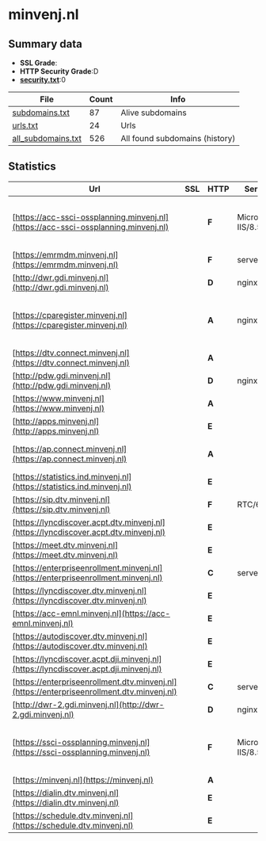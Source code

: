 

# minvenj.nl
## Summary data


 - **SSL Grade**:
 - **HTTP Security Grade**:D
 - **[security.txt](https://www.digitaleoverheid.nl/nieuws/standaard-security-txt-nu-verplicht-voor-overheid/)**:0


| File       | Count | Info |
|------------|-------|------|
|[subdomains.txt](/data/minvenj.nl/subdomains.txt)|87|Alive subdomains|
|[urls.txt](/data/minvenj.nl/urls.txt)|24|Urls|
|[all_subdomains.txt](/data/minvenj.nl/all_subdomains.txt)|526|All found subdomains (history)|


## Statistics


| Url | SSL | HTTP | Server | Cookie | HSTS | CORS | CTO | CSP | XFO | XXP | RP |FP| Tech |Title |
|--------|-------|-------|------|------|------|------|------|------|------|------|------|------|------|------|
|[https://acc-ssci-ossplanning.minvenj.nl](https://acc-ssci-ossplanning.minvenj.nl)| | **F**|Microsoft-IIS/8.5| | | | | | | | :white_check_mark: | |IIS:8.5 Microsoft ASP.NET Windows Server|403 - Forbidden:...|
|[https://emrmdm.minvenj.nl](https://emrmdm.minvenj.nl)| | **F**|server| | | | | | | | :white_check_mark: | ||302 Found|
|[http://dwr.gdi.minvenj.nl](http://dwr.gdi.minvenj.nl)| | **D**|nginx| | | | | | :white_check_mark: | :white_check_mark: | :white_check_mark: | |Nginx|Welcome to nginx...|
|[https://cparegister.minvenj.nl](https://cparegister.minvenj.nl)| | **A**|nginx|:white_check_mark: |:white_check_mark: | | |:warning: | :white_check_mark: | :white_check_mark: | :white_check_mark: | |Bootstrap Django HSTS Nginx Python|Home –...|
|[https://dtv.connect.minvenj.nl](https://dtv.connect.minvenj.nl)| | **A**|| |:white_check_mark: | | | :white_check_mark:| :white_check_mark: | :white_check_mark: | :white_check_mark: | :white_check_mark: |HSTS||
|[http://pdw.gdi.minvenj.nl](http://pdw.gdi.minvenj.nl)| | **D**|nginx| | | | | | :white_check_mark: | :white_check_mark: | :white_check_mark: | |Nginx|Welcome to nginx...|
|[https://www.minvenj.nl](https://www.minvenj.nl)| | **A**|| |:white_check_mark: | | |:warning: | :white_check_mark: | :white_check_mark: | :white_check_mark: | |HSTS||
|[http://apps.minvenj.nl](http://apps.minvenj.nl)| | **E**|| | | | | | | | :white_check_mark: | |||
|[https://ap.connect.minvenj.nl](https://ap.connect.minvenj.nl)| | **A**||:warning: |:white_check_mark: | | | | :white_check_mark: | :white_check_mark: | :white_check_mark: | :white_check_mark: |HSTS Microsoft ASP.NET||
|[https://statistics.ind.minvenj.nl](https://statistics.ind.minvenj.nl)| | **E**|| | | | | | | | :white_check_mark: | |HSTS||
|[https://sip.dtv.minvenj.nl](https://sip.dtv.minvenj.nl)| | **F**|RTC/6.0| | | | | | | | :white_check_mark: | |HSTS||
|[https://lyncdiscover.acpt.dtv.minvenj.nl](https://lyncdiscover.acpt.dtv.minvenj.nl)| | **E**|| | | | | | | | :white_check_mark: | |||
|[https://meet.dtv.minvenj.nl](https://meet.dtv.minvenj.nl)| | **E**|| | | | | | | | :white_check_mark: | |HSTS|Skype for Busine...|
|[https://enterpriseenrollment.minvenj.nl](https://enterpriseenrollment.minvenj.nl)| | **C**|server| | | | |:warning: | :white_check_mark: | :white_check_mark: | :white_check_mark: | ||302 Found|
|[https://lyncdiscover.dtv.minvenj.nl](https://lyncdiscover.dtv.minvenj.nl)| | **E**|| | | | | | | | :white_check_mark: | |||
|[https://acc-emnl.minvenj.nl](https://acc-emnl.minvenj.nl)| | **E**|| | | | | | | | :white_check_mark: | |HSTS||
|[https://autodiscover.dtv.minvenj.nl](https://autodiscover.dtv.minvenj.nl)| | **E**|| | | | | | | | :white_check_mark: | |||
|[https://lyncdiscover.acpt.dji.minvenj.nl](https://lyncdiscover.acpt.dji.minvenj.nl)| | **E**|| | | | | | | | :white_check_mark: | |||
|[https://enterpriseenrollment.dtv.minvenj.nl](https://enterpriseenrollment.dtv.minvenj.nl)| | **C**|server| | | | |:warning: | :white_check_mark: | :white_check_mark: | :white_check_mark: | ||302 Found|
|[http://dwr-2.gdi.minvenj.nl](http://dwr-2.gdi.minvenj.nl)| | **D**|nginx| | | | | | :white_check_mark: | :white_check_mark: | :white_check_mark: | |Nginx|Welcome to nginx...|
|[https://ssci-ossplanning.minvenj.nl](https://ssci-ossplanning.minvenj.nl)| | **F**|Microsoft-IIS/8.5| | | | | | | | :white_check_mark: | |IIS:8.5 Microsoft ASP.NET Windows Server|403 - Forbidden:...|
|[https://minvenj.nl](https://minvenj.nl)| | **A**|| |:white_check_mark: | | |:warning: | :white_check_mark: | :white_check_mark: | :white_check_mark: | |HSTS||
|[https://dialin.dtv.minvenj.nl](https://dialin.dtv.minvenj.nl)| | **E**|| | | | | | | | :white_check_mark: | |||
|[https://schedule.dtv.minvenj.nl](https://schedule.dtv.minvenj.nl)| | **E**|| | | | | | | | :white_check_mark: | |||

